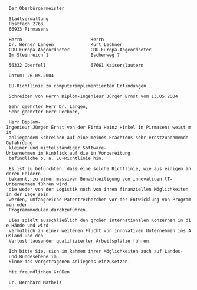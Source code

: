 ` Der Oberbürgermeister`

` Stadtverwaltung`\
` Postfach 2763`\
` 66933 Pirmasens`

` Herrn                          Herrn`\
` Dr. Werner Langen              Kurt Lechner`\
` CDU-Europa-Abgeordneter        CDU-Europa-Abgeordneter`\
` Im Steinreich 1                Eschenweg 7`

` 56332 Oberfell                 67661 Kaiserslautern`

` Datum: 26.05.2004`

` EU-Richtlinie zu computerimplementierten Erfindungen`

` Schreiben von Herrn Diplom-Ingenieur Jürgen Ernst vom 13.O5.2OO4`

` Sehr geehrter Herr Dr. Langen,`\
` Sehr geehrter Herr Lechner,`

` Herr Diplom-Ingenieur Jürgen Ernst von der Firma Heinz Hinkel in Pirmasens weist mit`\
` anliegendem Schreiben auf eine meines Erachtens sehr ernstzunehmende Gefährdung`\
` kleiner und mittelständiger Software-Unternehmen im Hinblick auf die in Vorbereitung`\
` befindliche o. a. EU-Richtlinie hin.`

` Es ist zu befürchten, dass eine solche Richtlinie, wie aus einigen anderen Feldern`\
` bekannt, zu einer massiven Benachteiligung von innovatiuen lT-Unternehmen führen wird,`\
` die weder von der Logistik noch von ihren finanziellen Möglichkeiten in der Lage sein`\
` werden, umfangreiche Patentrecherchen vor der Entwicklung von Programmen oder`\
` Programmmodulen durchzuführen.`

` Dies spielt ausschließlich den großen internationalen Konzernen in die Hände und wird`\
` vermutlich zu einer weiteren Flucht von innovativen Unternehmen ins Ausland und den`\
` Verlust tausender qualifizierter Arbeitsplätze führen.`

` Ich bitte Sie, sich im Rahmen ihrer Möglichkeiten auch auf Landes- und Bundesebene im`\
` Sinne des vorgetragenen Anliegens einzusetzen.`

` Mit freundlichen Grüßen`

` Dr. Bernhard Matheis`
